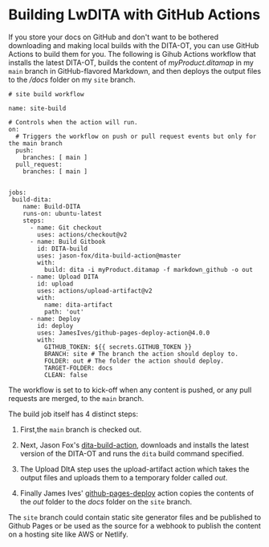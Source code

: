# Building LwDITA with GitHub Actions

If you store your docs on GitHub and don't want to be bothered downloading and making local builds with the DITA-OT, you can use GitHub Actions to build them for you. The following is Gihub Actions workflow that installs the latest DITA-OT, builds the content of *myProduct.ditamap* in my `main` branch in GitHub-flavored Markdown, and then deploys the output files to the */docs* folder on my `site` branch.

```
# site build workflow

name: site-build

# Controls when the action will run. 
on:
  # Triggers the workflow on push or pull request events but only for the main branch
  push:
    branches: [ main ]
  pull_request:
    branches: [ main ]

  
jobs:
 build-dita:
    name: Build-DITA
    runs-on: ubuntu-latest
    steps:
      - name: Git checkout
        uses: actions/checkout@v2
      - name: Build Gitbook
        id: DITA-build
        uses: jason-fox/dita-build-action@master
        with:
          build: dita -i myProduct.ditamap -f markdown_github -o out
      - name: Upload DITA
        id: upload
        uses: actions/upload-artifact@v2
        with:
          name: dita-artifact
          path: 'out'    
      - name: Deploy
        id: deploy
        uses: JamesIves/github-pages-deploy-action@4.0.0
        with:
          GITHUB_TOKEN: ${{ secrets.GITHUB_TOKEN }}
          BRANCH: site # The branch the action should deploy to.
          FOLDER: out # The folder the action should deploy.
          TARGET-FOLDER: docs
          CLEAN: false
```

The workflow is set to to kick-off when any content is pushed, or any pull requests are merged, to the `main` branch.

The build job itself has 4 distinct steps:

1.  First,the `main` branch is checked out.

2.  Next, Jason Fox's [dita-build-action](https://github.com/jason-fox/dita-build-action), downloads and installs the latest version of the DITA-OT and runs the `dita` build command specified.

3.  The Upload DItA step uses the upload-artifact action which takes the output files and uploads them to a temporary folder called *out*.

4.  Finally James Ives' [github-pages-deploy](https://github.com/marketplace/actions/deploy-to-github-pages) action copies the contents of the *out* folder to the *docs* folder on the `site` branch.


The `site` branch could contain static site generator files and be published to Github Pages or be used as the source for a webhook to publish the content on a hosting site like AWS or Netlify.

